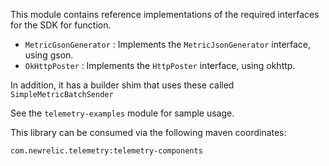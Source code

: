 This module contains reference implementations of the required interfaces for the SDK for function.

* `MetricGsonGenerator` : Implements the `MetricJsonGenerator` interface, using gson.
* `OkHttpPoster` : Implements the `HttpPoster` interface, using okhttp.

In addition, it has a builder shim that uses these called `SimpleMetricBatchSender`

See the `telemetry-examples` module for sample usage.

This library can be consumed via the following maven coordinates:

`com.newrelic.telemetry:telemetry-components`
